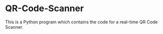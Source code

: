 # QR-Code-Scanner
This is a Python program which contains the code for a real-time QR Code Scanner.
